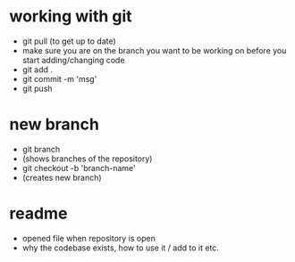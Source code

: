 # working with git
- git pull (to get up to date)
- make sure you are on the branch you want to be working on before you start adding/changing code
- git add . 
- git commit -m 'msg'
- git push

# new branch
- git branch 
-   (shows branches of the repository)
- git checkout -b 'branch-name'
-   (creates new branch)

# readme
- opened file when repository is open
- why the codebase exists, how to use it / add to it etc. 